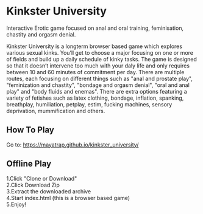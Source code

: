 # Kinkster University
Interactive Erotic game focused on anal and oral training, feminisation, chastity and orgasm denial.

 Kinkster University is a longterm browser based game which explores various sexual kinks. You’ll get to
choose a major focusing on one or more of fields and build up a daily schedule of kinky tasks. The game is
designed so that it doesn’t intervene too much with your daly life and only requires
between 10 and 60 minutes of commitment per day. There are multiple routes, each focusing on different
things
such as "anal and prostate play", "feminization and chastity", "bondage and orgasm denial", "oral and anal
play" and "body fluids and enemas".
There are extra options featuring a variety of fetishes such as latex clothing, bondage,
inflation, spanking, breathplay, humiliation, petplay, estim, fucking machines, sensory deprivation,
mummification and others.
  
## How To Play  
Go to: https://mayatrap.github.io/kinkster_university/
  
   
## Offline Play  
1.Click "Clone or Download"  
2.Click Download Zip  
3.Extract the downloaded archive  
4.Start index.html (this is a browser based game)  
5.Enjoy!  
